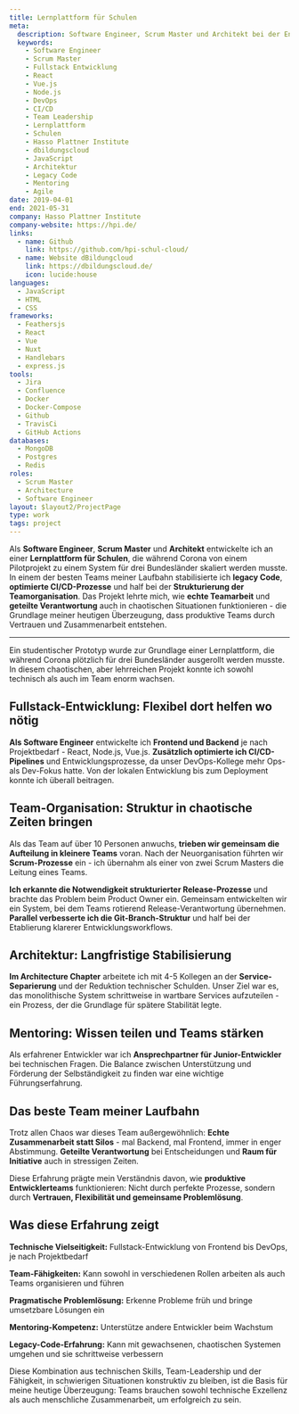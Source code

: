 ```yaml
---
title: Lernplattform für Schulen
meta:
  description: Software Engineer, Scrum Master und Architekt bei der Entwicklung einer Lernplattform für Schulen am Hasso Plattner Institute. Fullstack-Entwicklung mit React, Vue.js, Node.js, DevOps-Optimierung und Team-Leadership während der Corona-Skalierung für drei Bundesländer.
  keywords:
    - Software Engineer
    - Scrum Master
    - Fullstack Entwicklung
    - React
    - Vue.js
    - Node.js
    - DevOps
    - CI/CD
    - Team Leadership
    - Lernplattform
    - Schulen
    - Hasso Plattner Institute
    - dbildungscloud
    - JavaScript
    - Architektur
    - Legacy Code
    - Mentoring
    - Agile
date: 2019-04-01
end: 2021-05-31
company: Hasso Plattner Institute
company-website: https://hpi.de/
links:
  - name: Github
    link: https://github.com/hpi-schul-cloud/
  - name: Website dBildungcloud
    link: https://dbildungscloud.de/
    icon: lucide:house
languages:
  - JavaScript
  - HTML
  - CSS
frameworks:
  - Feathersjs
  - React
  - Vue
  - Nuxt
  - Handlebars
  - express.js
tools:
  - Jira
  - Confluence
  - Docker
  - Docker-Compose
  - Github
  - TravisCi
  - GitHub Actions
databases:
  - MongoDB
  - Postgres
  - Redis
roles:
  - Scrum Master
  - Architecture
  - Software Engineer
layout: $layout2/ProjectPage
type: work
tags: project
---
```


Als **Software Engineer**, **Scrum Master** und **Architekt** entwickelte ich an einer **Lernplattform für Schulen**, die während Corona von einem Pilotprojekt zu einem System für drei Bundesländer skaliert werden musste. In einem der besten Teams meiner Laufbahn stabilisierte ich **legacy Code**, **optimierte CI/CD-Prozesse** und half bei der **Strukturierung der Teamorganisation**. Das Projekt lehrte mich, wie **echte Teamarbeit** und **geteilte Verantwortung** auch in chaotischen Situationen funktionieren - die Grundlage meiner heutigen Überzeugung, dass produktive Teams durch Vertrauen und Zusammenarbeit entstehen.

---

Ein studentischer Prototyp wurde zur Grundlage einer Lernplattform, die während Corona plötzlich für drei Bundesländer ausgerollt werden musste. In diesem chaotischen, aber lehrreichen Projekt konnte ich sowohl technisch als auch im Team enorm wachsen.

## Fullstack-Entwicklung: Flexibel dort helfen wo nötig

**Als Software Engineer** entwickelte ich **Frontend und Backend** je nach Projektbedarf - React, Node.js, Vue.js. **Zusätzlich optimierte ich CI/CD-Pipelines** und Entwicklungsprozesse, da unser DevOps-Kollege mehr Ops- als Dev-Fokus hatte. Von der lokalen Entwicklung bis zum Deployment konnte ich überall beitragen.

## Team-Organisation: Struktur in chaotische Zeiten bringen

Als das Team auf über 10 Personen anwuchs, **trieben wir gemeinsam die Aufteilung in kleinere Teams** voran. Nach der Neuorganisation führten wir **Scrum-Prozesse** ein - ich übernahm als einer von zwei Scrum Masters die Leitung eines Teams.

**Ich erkannte die Notwendigkeit strukturierter Release-Prozesse** und brachte das Problem beim Product Owner ein. Gemeinsam entwickelten wir ein System, bei dem Teams rotierend Release-Verantwortung übernehmen. **Parallel verbesserte ich die Git-Branch-Struktur** und half bei der Etablierung klarerer Entwicklungsworkflows.

## Architektur: Langfristige Stabilisierung

**Im Architecture Chapter** arbeitete ich mit 4-5 Kollegen an der **Service-Separierung** und der Reduktion technischer Schulden. Unser Ziel war es, das monolithische System schrittweise in wartbare Services aufzuteilen - ein Prozess, der die Grundlage für spätere Stabilität legte.

## Mentoring: Wissen teilen und Teams stärken

Als erfahrener Entwickler war ich **Ansprechpartner für Junior-Entwickler** bei technischen Fragen. Die Balance zwischen Unterstützung und Förderung der Selbständigkeit zu finden war eine wichtige Führungserfahrung.

## Das beste Team meiner Laufbahn

Trotz allen Chaos war dieses Team außergewöhnlich: **Echte Zusammenarbeit statt Silos** - mal Backend, mal Frontend, immer in enger Abstimmung. **Geteilte Verantwortung** bei Entscheidungen und **Raum für Initiative** auch in stressigen Zeiten.

Diese Erfahrung prägte mein Verständnis davon, wie **produktive Entwicklerteams** funktionieren: Nicht durch perfekte Prozesse, sondern durch **Vertrauen, Flexibilität und gemeinsame Problemlösung**.

## Was diese Erfahrung zeigt

**Technische Vielseitigkeit:** Fullstack-Entwicklung von Frontend bis DevOps, je nach Projektbedarf

**Team-Fähigkeiten:** Kann sowohl in verschiedenen Rollen arbeiten als auch Teams organisieren und führen

**Pragmatische Problemlösung:** Erkenne Probleme früh und bringe umsetzbare Lösungen ein

**Mentoring-Kompetenz:** Unterstütze andere Entwickler beim Wachstum

**Legacy-Code-Erfahrung:** Kann mit gewachsenen, chaotischen Systemen umgehen und sie schrittweise verbessern

Diese Kombination aus technischen Skills, Team-Leadership und der Fähigkeit, in schwierigen Situationen konstruktiv zu bleiben, ist die Basis für meine heutige Überzeugung: Teams brauchen sowohl technische Exzellenz als auch menschliche Zusammenarbeit, um erfolgreich zu sein.
